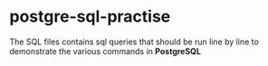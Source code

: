 # postgre-sql-practise
The SQL files contains sql queries that should be run line by line to demonstrate the various commands in <b> PostgreSQL </b>
